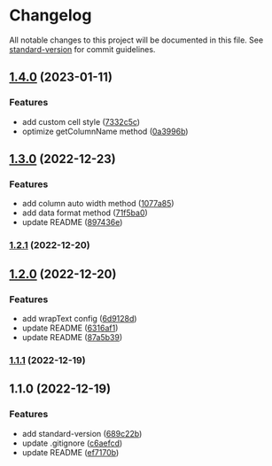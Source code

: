 # Changelog

All notable changes to this project will be documented in this file. See [standard-version](https://github.com/conventional-changelog/standard-version) for commit guidelines.

## [1.4.0](https://codeup.aliyun.com/gupo/node-modules/gupo-xlsx-populate/compare/v1.3.0...v1.4.0) (2023-01-11)


### Features

* add custom cell style ([7332c5c](https://codeup.aliyun.com/gupo/node-modules/gupo-xlsx-populate/commit/7332c5cfc997feb910e2c06f63296e31b97c3e73))
* optimize getColumnName method ([0a3996b](https://codeup.aliyun.com/gupo/node-modules/gupo-xlsx-populate/commit/0a3996b79314f9e7c40fbe3ee7ed0ab937cf0dc3))

## [1.3.0](https://codeup.aliyun.com/gupo/node-modules/gupo-xlsx-populate/compare/v1.2.1...v1.3.0) (2022-12-23)


### Features

* add column auto width method ([1077a85](https://codeup.aliyun.com/gupo/node-modules/gupo-xlsx-populate/commit/1077a8574b2e9da2d78b5c90ab8634da429e5bd9))
* add data format method ([71f5ba0](https://codeup.aliyun.com/gupo/node-modules/gupo-xlsx-populate/commit/71f5ba038fdcb55d9e62ecc7592ae71153c073c8))
* update README ([897436e](https://codeup.aliyun.com/gupo/node-modules/gupo-xlsx-populate/commit/897436eb9269bd87f958fb510b1a1045b9e85fd9))

### [1.2.1](https://codeup.aliyun.com/gupo/node-modules/gupo-xlsx-populate/compare/v1.2.0...v1.2.1) (2022-12-20)

## [1.2.0](https://codeup.aliyun.com/gupo/node-modules/gupo-xlsx-populate/compare/v1.1.1...v1.2.0) (2022-12-20)


### Features

* add wrapText config ([6d9128d](https://codeup.aliyun.com/gupo/node-modules/gupo-xlsx-populate/commit/6d9128ddd20c1093e03044fa695e8d5a0478faca))
* update README ([6316af1](https://codeup.aliyun.com/gupo/node-modules/gupo-xlsx-populate/commit/6316af13aae5c42d3bd9003d8b890eb9a4810c2f))
* update README ([87a5b39](https://codeup.aliyun.com/gupo/node-modules/gupo-xlsx-populate/commit/87a5b394d3492fe2c82db9797ea5b09e31fb0f17))

### [1.1.1](https://codeup.aliyun.com/gupo/node-modules/gupo-xlsx-populate/compare/v1.1.0...v1.1.1) (2022-12-19)

## 1.1.0 (2022-12-19)


### Features

* add standard-version ([689c22b](https://codeup.aliyun.com/gupo/node-modules/gupo-xlsx-populate/commit/689c22bb92dd80e75ec75c4185ab5a1fe3e0a076))
* update .gitignore ([c6aefcd](https://codeup.aliyun.com/gupo/node-modules/gupo-xlsx-populate/commit/c6aefcdc552846dc0cdd8abc1dc417e2aaf6d304))
* update README ([ef7170b](https://codeup.aliyun.com/gupo/node-modules/gupo-xlsx-populate/commit/ef7170b194e953bd73afa1f8cedd3d87cf213f07))
